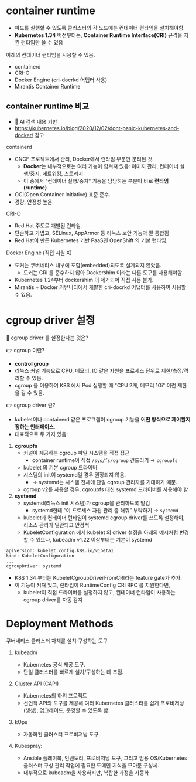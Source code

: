 # container runtime
- 파드를 실행할 수 있도록 클러스터의 각 노드에는 컨테이너 런타임을 설치해야함.
- **Kubernetes 1.34** 버전부터는, **Container Runtime Interface(CRI)** 규격을 지킨 런타임만 쓸 수 있음

아래의 컨테이너 런타임을 사용할 수 있음.
- containerd
- CRI-O
- Docker Engine (cri-docrkd 어댑터 사용)
- Mirantis Container Runtime

## container runtime 비교
- 🤖 AI 검색 내용 기반
- https://kubernetes.io/blog/2020/12/02/dont-panic-kubernetes-and-docker/ 참고

containerd
- CNCF 프로젝트에서 관리, Docker에서 런타임 부분만 분리된 것.
	- **Docker**는 내부적으로는 여러 기능이 합쳐져 있음: 이미지 관리, 컨테이너 실행/중지, 네트워킹, 스토리지
	- 이 중에서 “컨테이너 실행/중지” 기능을 담당하는 부분이 바로 **런타임(runtime)**
- OCI(Open Container Initiative) 표준 준수.
- 경량, 안정성 높음.

CRI-O
- Red Hat 주도로 개발된 런타임.
- 단순하고 가볍고, SELinux, AppArmor 등 리눅스 보안 기능과 잘 통합됨
- Red Hat이 만든 Kubernetes 기반 PaaS인 OpenShift 의 기본 런타임.

Docker Engine (직접 지원 X)
- 도커는 쿠버네티스 내부에 포함(embedded)되도록 설계되지 않았음.
	- 도커는 CRI 를 준수하지 않아 Dockershim 이라는 다른 도구를 사용해야함.
- Kubernetes 1.24부터 dockershim 이 제거되어 직접 사용 불가.
- Mirantis + Docker 커뮤니티에서 개발한 cri-docrkd 어댑터를 사용하여 사용할 수 있음.

# cgroup driver 설정
🤖 cgroup driver 를 설정한다는 것은?

👉 cgroup 이란?
- **control group**
- 리눅스 커널 기능으로 CPU, 메모리, IO 같은 자원을 프로세스 단위로 제한/측정/격리할 수 있음.
- cgroup 을 이용하여 K8S 에서 Pod 실행할 때 "CPU 2개, 메모리 1Gi" 이런 제한을 걸 수 있음.

👉 cgroup driver 란?
- kubelet이나 containerd 같은 프로그램이 cgroup 기능을 **어떤 방식으로 제어할지 정하는 인터페이스**.
- 대표적으로 두 가지 있음:

1. **cgroupfs**
    - 커널이 제공하는 cgroup 파일 시스템을 직접 접근
	    - container runtime이 직접 `/sys/fs/cgroup` 건드리기 → `cgroupfs`
    - kubelet 의 기본 cgroup 드라이버
    - 시스템의 init이 systemd일 경우 권장되지 않음.
        - → systemd는 시스템 전체에 단일 cgroup 관리자를 기대하기 때문.
    - cgroup v2를 사용할 경우, cgroupfs 대신 systemd 드라이버를 사용해야 함
2. **systemd**
    - systemd(리눅스 init 시스템)가 cgroup을 관리하도록 맡김
	    - systemd한테 “이 프로세스 자원 관리 좀 해줘” 부탁하기 → `systemd`
    - kubelet과 컨테이너 런타임이 systemd cgroup driver를 쓰도록 설정해야, 리소스 관리가 일관되고 안정적
    - KubeletConfiguration 에서 kubelet 의 driver 설정을 아래의 예시처럼 변경할 수 있으나, kubeadm v1.22 이상부터는 기본이 systemd
```
apiVersion: kubelet.config.k8s.io/v1beta1
kind: KubeletConfiguration
...
cgroupDriver: systemd
```

- K8S 1.34 부터는 KubeletCgroupDriverFromCRI라는 feature gate가 추가.
- 이 기능이 켜져 있고, 런타임이 RuntimeConfig CRI RPC 를 지원한다면,
    - kubelet이 직접 드라이버를 설정하지 않고, 컨테이너 런타임이 사용하는 cgroup driver를 자동 감지

# Deployment Methods
쿠버네티스 클러스터 자체를 설치·구성하는 도구

1. kubeadm
    - Kubernetes 공식 제공 도구.
    - 단일 클러스터를 빠르게 설치/구성하는 데 초점.

2. Cluster API (CAPI)
    - Kubernetes의 하위 프로젝트
    - 선언적 API와 도구를 제공해 여러 Kubernetes 클러스터를 쉽게 프로비저닝(생성), 업그레이드, 운영할 수 있도록 함.

3. kOps
    - 자동화된 클러스터 프로비저닝 도구.

4. Kubespray:
    - Ansible 플레이북, 인벤토리, 프로비저닝 도구, 그리고 범용 OS/Kubernetes 클러스터 구성 관리 작업에 필요한 도메인 지식을 모아둔 구성체. 
    - 내부적으로 kubeadm을 사용하지만, 복잡한 과정을 자동화